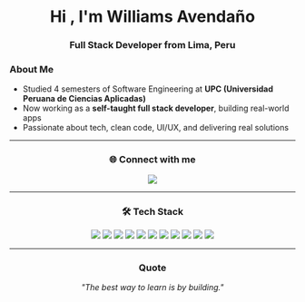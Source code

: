 <h1 align="center">Hi , I'm Williams Avendaño</h1>
<h3 align="center">Full Stack Developer from Lima, Peru</h3>

### About Me
- Studied 4 semesters of Software Engineering at **UPC (Universidad Peruana de Ciencias Aplicadas)**  
- Now working as a **self-taught full stack developer**, building real-world apps  
- Passionate about tech, clean code, UI/UX, and delivering real solutions  

---

<h3 align="center">🌐 Connect with me</h3>

<p align="center">
  <a href="www.linkedin.com/in/williams-avendaño" target="_blank">
    <img src="https://img.shields.io/badge/-LinkedIn-0A66C2?style=for-the-badge&logo=linkedin&logoColor=white" />
  </a>
</p>

---

<h3 align="center">🛠️ Tech Stack</h3>

<p align="center">
  <img src="https://img.shields.io/badge/JavaScript-F7DF1E?style=for-the-badge&logo=javascript&logoColor=black" />
  <img src="https://img.shields.io/badge/React-61DAFB?style=for-the-badge&logo=react&logoColor=black" />
  <img src="https://img.shields.io/badge/Redux-764ABC?style=for-the-badge&logo=redux&logoColor=white" />
  <img src="https://img.shields.io/badge/Node.js-339933?style=for-the-badge&logo=node.js&logoColor=white" />
  <img src="https://img.shields.io/badge/Express.js-000000?style=for-the-badge&logo=express&logoColor=white" />
  <img src="https://img.shields.io/badge/MongoDB-47A248?style=for-the-badge&logo=mongodb&logoColor=white" />
  <img src="https://img.shields.io/badge/Stripe-635bff?style=for-the-badge&logo=stripe&logoColor=white" />
  <img src="https://img.shields.io/badge/Figma-F24E1E?style=for-the-badge&logo=figma&logoColor=white" />
  <img src="https://img.shields.io/badge/Vercel-000000?style=for-the-badge&logo=vercel&logoColor=white" />
  <img src="https://img.shields.io/badge/Firebase-FFCA28?style=for-the-badge&logo=firebase&logoColor=black" />
  <img src="https://img.shields.io/badge/AWS-232F3E?style=for-the-badge&logo=amazon-aws&logoColor=white" />
</p>

---

<h3 align="center">Quote</h3>
<p align="center"><i>"The best way to learn is by building."</i></p>
